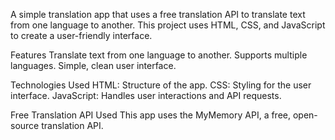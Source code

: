 A simple translation app that uses a free translation API to translate text from one language to another. This project uses HTML, CSS, and JavaScript to create a user-friendly interface.

Features
Translate text from one language to another.
Supports multiple languages.
Simple, clean user interface.

Technologies Used
HTML: Structure of the app.
CSS: Styling for the user interface.
JavaScript: Handles user interactions and API requests.

Free Translation API Used
This app uses the MyMemory API, a free, open-source translation API.
